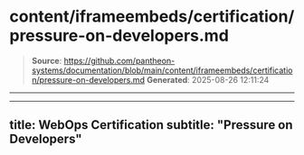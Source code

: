 # content/iframeembeds/certification/pressure-on-developers.md

> **Source**: https://github.com/pantheon-systems/documentation/blob/main/content/iframeembeds/certification/pressure-on-developers.md
> **Generated**: 2025-08-26 12:11:24

---

---
title: WebOps Certification
subtitle: "Pressure on Developers"
---

<Partial file="certification-guide/pressure-on-developers.md" />
